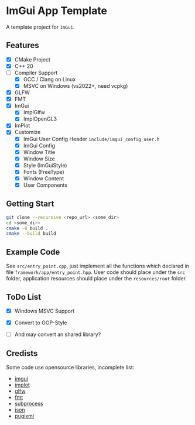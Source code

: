 # ImGui App Template

A template project for `ImGui`.

## Features

- [x] CMake Project
- [x] C++ 20
- [ ] Compiler Support
  - [x] GCC / Clang on Linux
  - [x] MSVC on Windows (vs2022+, need vcpkg)
- [x] GLFW
- [x] FMT
- [x] ImGui
  - [x] ImplGlfw
  - [x] ImplOpenGL3
- [x] ImPlot
- [x] Customize
  - [x] ImGui User Config Header `include/imgui_config_user.h`
  - [x] ImGui Config
  - [x] Window Title
  - [x] Window Size
  - [x] Style (ImGuiStyle)
  - [x] Fonts (FreeType)
  - [x] Window Content
  - [x] User Components

## Getting Start

```bash
git clone --recursive <repo_url> <some_dir>
cd <some_dir>
cmake -B build .
cmake --build build
```

## Example Code

See `src/entry_point.cpp`, just implement all the functions which declared in file `framework/app/entry_point.hpp`. User code should place under the `src` folder, application resources should place under the `resources/root` folder.


## ToDo List

- [x] Windows MSVC Support
- [x] Convert to OOP-Style
- [ ] And may convert an shared library?


## Credists

Some code use opensource libraries, incomplete list:
- [imgui](https://github.com/ocornut/imgui.git)
- [implot](https://github.com/epezent/implot.git)
- [glfw](https://github.com/glfw/glfw.git)
- [fmt](https://github.com/fmtlib/fmt.git)
- [subprocess](https://github.com/arun11299/cpp-subprocess)
- [json](https://github.com/nlohmann/json)
- [pugixml](https://pugixml.org/)
